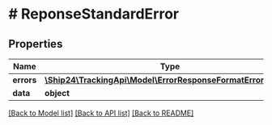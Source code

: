 # # ReponseStandardError

## Properties

Name | Type | Description | Notes
------------ | ------------- | ------------- | -------------
**errors** | [**\Ship24\TrackingApi\Model\ErrorResponseFormatErrorsInner[]**](ErrorResponseFormatErrorsInner.md) |  | [optional]
**data** | **object** |  | [optional]

[[Back to Model list]](../../README.md#models) [[Back to API list]](../../README.md#endpoints) [[Back to README]](../../README.md)
